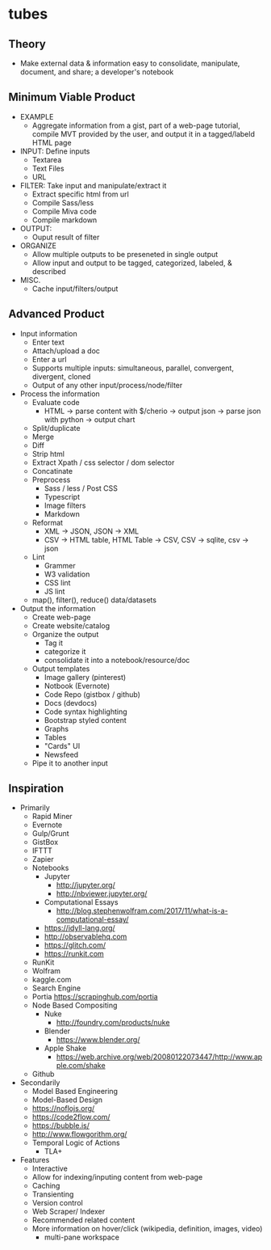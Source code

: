 # tubes

## Theory

- Make external data & information easy to consolidate, manipulate, document, and share; a developer's notebook

## Minimum Viable Product

- EXAMPLE
	- Aggregate information from a gist, part of a web-page tutorial, compile MVT provided by the user, and output it in a tagged/labeld HTML page
- INPUT: Define inputs
	- Textarea
	- Text Files
	- URL
- FILTER: Take input and manipulate/extract it
	- Extract specific html from url
	- Compile Sass/less
	- Compile Miva code
	- Compile markdown
- OUTPUT:
	- Ouput result of filter
- ORGANIZE
	- Allow multiple outputs to be preseneted in single output
	- Allow input and output to be tagged, categorized, labeled, & described
- MISC.
	- Cache input/filters/output

## Advanced Product

- Input information
	- Enter text
	- Attach/upload a doc
	- Enter a url
	- Supports multiple inputs: simultaneous, parallel, convergent, divergent, cloned
	- Output of any other input/process/node/filter
- Process the information
	- Evaluate code
		- HTML -> parse content with $/cherio -> output json -> parse json with python -> output chart
	- Split/duplicate
	- Merge
	- Diff
	- Strip html
	- Extract
		Xpath / css selector / dom selector
	- Concatinate
	- Preprocess
		- Sass / less / Post CSS
		- Typescript
		- Image filters
		- Markdown
	- Reformat
		- XML -> JSON, JSON -> XML
		- CSV -> HTML table, HTML Table -> CSV, CSV -> sqlite, csv -> json
	- Lint
		- Grammer
		- W3 validation
		- CSS lint
		- JS lint
	- map(), filter(), reduce() data/datasets
- Output the information
	- Create web-page
	- Create website/catalog
	- Organize the output
		- Tag it
		- categorize it
		- consolidate it into a notebook/resource/doc
	- Output templates
		- Image gallery (pinterest)
		- Notbook (Evernote)
		- Code Repo (gistbox / github)
		- Docs (devdocs)
		- Code syntax highlighting
		- Bootstrap styled content
		- Graphs
		- Tables
		- "Cards" UI
		- Newsfeed
	- Pipe it to another input

## Inspiration

- Primarily
	- Rapid Miner
	- Evernote
	- Gulp/Grunt
	- GistBox
	- IFTTT
	- Zapier
	- Notebooks
		- Jupyter
			- http://jupyter.org/
			- http://nbviewer.jupyter.org/
		- Computational Essays
			- http://blog.stephenwolfram.com/2017/11/what-is-a-computational-essay/
		- https://idyll-lang.org/
		- http://observablehq.com
		- https://glitch.com/
		- https://runkit.com
	- RunKit
	- Wolfram
	- kaggle.com
	- Search Engine
	- Portia https://scrapinghub.com/portia
	- Node Based Compositing
		- Nuke
			- http://foundry.com/products/nuke
		- Blender
			- https://www.blender.org/
		- Apple Shake
			- https://web.archive.org/web/20080122073447/http://www.apple.com/shake
	- Github
- Secondarily
	- Model Based Engineering
	- Model-Based Design
 	- https://noflojs.org/
	- https://code2flow.com/
 	- https://bubble.is/
	- http://www.flowgorithm.org/
	- Temporal Logic of Actions
		- TLA+
- Features
	- Interactive
	- Allow for indexing/inputing content from web-page
	- Caching
	- Transienting
	- Version control
	- Web Scraper/ Indexer
	- Recommended related content
	- More information on hover/click (wikipedia, definition, images, video)
		- multi-pane workspace
